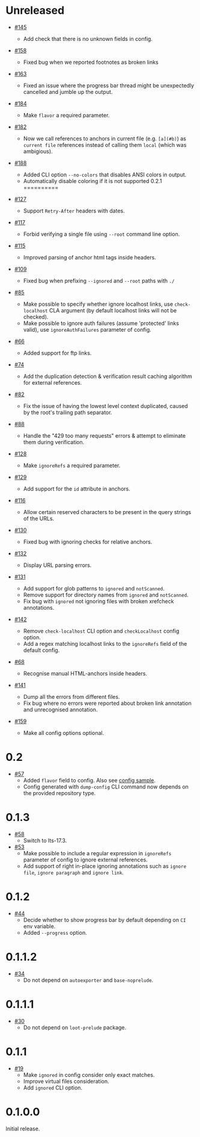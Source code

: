 <!--
 - SPDX-FileCopyrightText: 2021 Serokell <https://serokell.io>
 -
 - SPDX-License-Identifier: MPL-2.0
 -->

Unreleased
==========
* [#145](https://github.com/serokell/xrefcheck/pull/145)
  + Add check that there is no unknown fields in config.
* [#158](https://github.com/serokell/xrefcheck/pull/158)
  + Fixed bug when we reported footnotes as broken links
* [#163](https://github.com/serokell/xrefcheck/pull/163)
  + Fixed an issue where the progress bar thread might be unexpectedly cancelled and jumble up the output.
* [#184](https://github.com/serokell/xrefcheck/pull/184)
  + Make `flavor` a required parameter.
* [#182](https://github.com/serokell/xrefcheck/pull/182)
  + Now we call references to anchors in current file (e.g. `[a](#b)`) as
  `current file` references instead of calling them `local` (which was ambigious).
* [#188](https://github.com/serokell/xrefcheck/pull/188)
  + Added CLI option `--no-colors` that disables ANSI colors in output.
  + Automatically disable coloring if it is not supported
0.2.1
==========

* [#127](https://github.com/serokell/xrefcheck/pull/127)
  + Support `Retry-After` headers with dates.
* [#117](https://github.com/serokell/xrefcheck/pull/117)
  + Forbid verifying a single file using `--root` command line option.
* [#115](https://github.com/serokell/xrefcheck/pull/115)
  + Improved parsing of anchor html tags inside headers.
* [#109](https://github.com/serokell/xrefcheck/pull/109)
  + Fixed bug when prefixing `--ignored` and `--root` paths with `./`
* [#85](https://github.com/serokell/xrefcheck/pull/85)
  + Make possible to specify whether ignore localhost links, use
  `check-localhost` CLA argument (by default localhost links will not be checked).
  + Make possible to ignore auth failures (assume 'protected' links
  valid), use `ignoreAuthFailures` parameter of config.
* [#66](https://github.com/serokell/xrefcheck/pull/66)
  + Added support for ftp links.
* [#74](https://github.com/serokell/xrefcheck/pull/83)
  + Add the duplication detection & verification result caching algorithm for external references.
* [#82](https://github.com/serokell/xrefcheck/pull/82)
  + Fix the issue of having the lowest level context duplicated, caused by the root's trailing path separator.
* [#88](https://github.com/serokell/xrefcheck/pull/88)
  + Handle the "429 too many requests" errors & attempt to eliminate them during verification.
* [#128](https://github.com/serokell/xrefcheck/pull/128)
  + Make `ignoreRefs` a required parameter.
* [#129](https://github.com/serokell/xrefcheck/pull/129)
  + Add support for the `id` attribute in anchors.
* [#116](https://github.com/serokell/xrefcheck/pull/116)
  + Allow certain reserved characters to be present in the query strings of the URLs.
* [#130](https://github.com/serokell/xrefcheck/pull/130)
  + Fixed bug with ignoring checks for relative anchors.
* [#132](https://github.com/serokell/xrefcheck/pull/132)
  + Display URL parsing errors.
* [#131](https://github.com/serokell/xrefcheck/pull/131)
  + Add support for glob patterns to `ignored` and `notScanned`.
  + Remove support for directory names from `ignored` and `notScanned`.
  + Fix bug with `ignored` not ignoring files with broken xrefcheck annotations.
* [#142](https://github.com/serokell/xrefcheck/pull/142)
  + Remove `check-localhost` CLI option and `checkLocalhost` config option.
  + Add a regex matching localhost links to the `ignoreRefs` field of the default config.
* [#68](https://github.com/serokell/xrefcheck/pull/68)
  + Recognise manual HTML-anchors inside headers.
* [#141](https://github.com/serokell/xrefcheck/pull/141)
  + Dump all the errors from different files.
  + Fix bug where no errors were reported about broken link annotation and unrecognised annotation.
* [#159](https://github.com/serokell/xrefcheck/pull/159)
  + Make all config options optional.

0.2
==========

* [#57](https://github.com/serokell/xrefcheck/pull/57)
  + Added `flavor` field to config.
    Also see [config sample](tests/configs/github-config.yaml).
  + Config generated with `dump-config` CLI command now depends on the provided repository type.

0.1.3
=======

* [#58](https://github.com/serokell/xrefcheck/pull/58)
  + Switch to lts-17.3.
* [#53](https://github.com/serokell/xrefcheck/pull/53)
  + Make possible to include a regular expression in
  `ignoreRefs` parameter of config to ignore external
  references.
  + Add support of right in-place ignoring annotations
  such as `ignore file`, `ignore paragraph` and `ignore link`.

0.1.2
=======

* [#44](https://github.com/serokell/xrefcheck/pull/44)
  + Decide whether to show progress bar by default depending on `CI` env variable.
  + Added `--progress` option.

0.1.1.2
=======

* [#34](https://github.com/serokell/xrefcheck/pull/34)
  + Do not depend on `autoexporter` and `base-noprelude`.

0.1.1.1
=======

* [#30](https://github.com/serokell/xrefcheck/pull/32)
  + Do not depend on `loot-prelude` package.

0.1.1
=======

* [#19](https://github.com/serokell/xrefcheck/pull/24)
  + Make `ignored` in config consider only exact matches.
  + Improve virtual files consideration.
  + Add `ignored` CLI option.

0.1.0.0
=======

Initial release.
